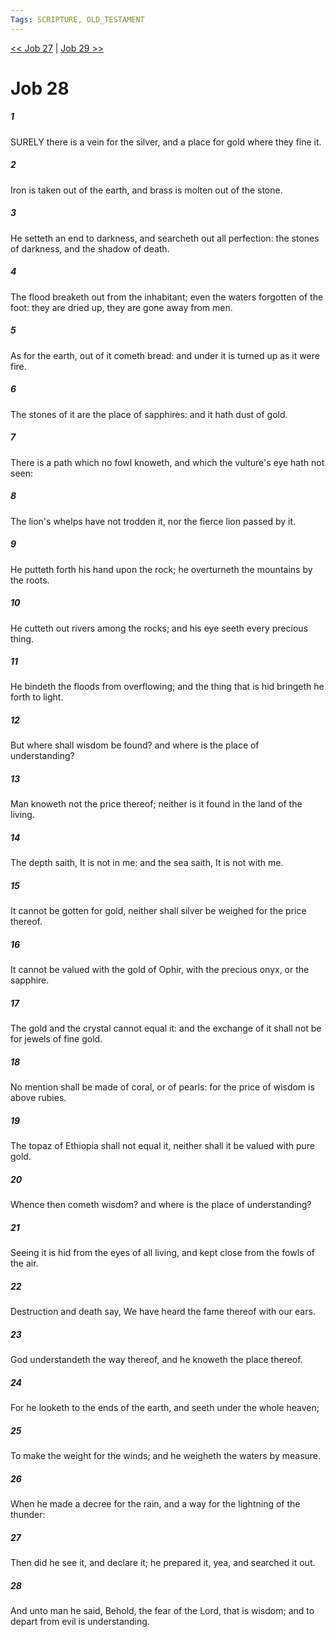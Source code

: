 ```yaml
---
Tags: SCRIPTURE, OLD_TESTAMENT
---
```


[<< Job 27](OLD_TESTAMENT/18_Job/Job_27.md) | [Job 29 >>](OLD_TESTAMENT/18_Job/Job_29.md)

# Job 28

##### 1

SURELY there is a vein for the silver, and a place for gold where they fine it.

##### 2

Iron is taken out of the earth, and brass is molten out of the stone.

##### 3

He setteth an end to darkness, and searcheth out all perfection: the stones of darkness, and the shadow of death.

##### 4

The flood breaketh out from the inhabitant; even the waters forgotten of the foot: they are dried up, they are gone away from men.

##### 5

As for the earth, out of it cometh bread: and under it is turned up as it were fire.

##### 6

The stones of it are the place of sapphires: and it hath dust of gold.

##### 7

There is a path which no fowl knoweth, and which the vulture's eye hath not seen:

##### 8

The lion's whelps have not trodden it, nor the fierce lion passed by it.

##### 9

He putteth forth his hand upon the rock; he overturneth the mountains by the roots.

##### 10

He cutteth out rivers among the rocks; and his eye seeth every precious thing.

##### 11

He bindeth the floods from overflowing; and the thing that is hid bringeth he forth to light.

##### 12

But where shall wisdom be found? and where is the place of understanding?

##### 13

Man knoweth not the price thereof; neither is it found in the land of the living.

##### 14

The depth saith, It is not in me: and the sea saith, It is not with me.

##### 15

It cannot be gotten for gold, neither shall silver be weighed for the price thereof.

##### 16

It cannot be valued with the gold of Ophir, with the precious onyx, or the sapphire.

##### 17

The gold and the crystal cannot equal it: and the exchange of it shall not be for jewels of fine gold.

##### 18

No mention shall be made of coral, or of pearls: for the price of wisdom is above rubies.

##### 19

The topaz of Ethiopia shall not equal it, neither shall it be valued with pure gold.

##### 20

Whence then cometh wisdom? and where is the place of understanding?

##### 21

Seeing it is hid from the eyes of all living, and kept close from the fowls of the air.

##### 22

Destruction and death say, We have heard the fame thereof with our ears.

##### 23

God understandeth the way thereof, and he knoweth the place thereof.

##### 24

For he looketh to the ends of the earth, and seeth under the whole heaven;

##### 25

To make the weight for the winds; and he weigheth the waters by measure.

##### 26

When he made a decree for the rain, and a way for the lightning of the thunder:

##### 27

Then did he see it, and declare it; he prepared it, yea, and searched it out.

##### 28

And unto man he said, Behold, the fear of the Lord, that is wisdom; and to depart from evil is understanding.
